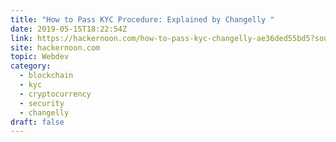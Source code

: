 ```yaml
---
title: "How to Pass KYC Procedure: Explained by Changelly "
date: 2019-05-15T18:22:54Z
link: https://hackernoon.com/how-to-pass-kyc-changelly-ae36ded55bd5?source=rss----3a8144eabfe3---4&utm_medium=RSS&utm_source=hune
site: hackernoon.com
topic: Webdev
category:
  - blockchain
  - kyc
  - cryptocurrency
  - security
  - changelly
draft: false
---
```

